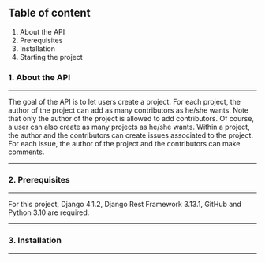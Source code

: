 ## Table of content
1. About the API
2. Prerequisites
3. Installation
4. Starting the project
### 1. About the API
***
The goal of the API is to let users create a project. For each project, the author of
the project can add as many contributors as he/she wants. Note that only the author of
the project is allowed to add contributors. Of course, a user can also create as many
projects as he/she wants. Within a project, the author and the contributors can create
issues associated to the project. For each issue, the author of the project and
the contributors can make comments. 
***
### 2. Prerequisites
***
For this project, Django 4.1.2, Django Rest Framework 3.13.1, GitHub and Python 3.10
are required.
***
### 3. Installation
***
